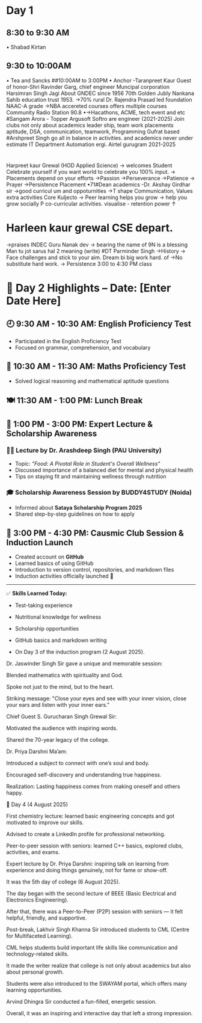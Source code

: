 # Day 1
## 8:30 to 9:30 AM
• Shabad Kirtan
## 9:30 to 10:00AM
• Tea and Sancks
##10:00AM to 3:00PM 
• Anchor -Taranpreet Kaur
Guest of  honor-Shri Ravinder Garg, chief engineer Muncipal corporation
Harsimran Singh Jagi
About GNDEC
since 1956
70th Golden Jubly
Nankana Sahib education trust 1953.
→70% rural
Dr. Rajendra Prasad led foundation
NAAC-A grade
→NBA accereted courses
offers multiple courses
Community Radio Station 90.8
•→Hacathons, ACME, tech event and etc
#Sangam Arora - Topper
Argusoft
Softro are engineer (2021-2025)
Join clubs
not only about academics leader ship, team work
placements
aptitude, DSA, communication, teamwork, Programming
Gufrat based
#Arshpreet Singh
go all in
balance in activities.
and academics
never under estimate
IT Department Automation ergi. Airtel gurugram
2021-2025
#
Harpreet kaur Grewal
(HOD Applied Science)
→
welcomes Student Celebrate yourself if you want world to celebrate you
100% input.
→ Placements depend on your efforts
→Passion
→Perseverance
→Patience
→ Prayer
→Persistence
Placement
•71#Dean academics -Dr. Akshay Girdhar sir
→good curricul um and oppoturnities
→T shape
Communication, Values extra activities
Core
Kuljecto
→ Peer learning helps you grow
→
help you grow socially P co-curricular activities.
visualise - retention power ↑
# Harleen kaur grewal CSE depart.
→praises INDEC
Guru Nanak dev 
→
bearing the name of 9N is a blessing
Man tu jot sarus hal
2
meaning (write)
#DT
Parminder Singh
→History
→ Face challenges and stick to your aim.
Dream bi big
work hard.
of →No substitute hard work.
→ Persistence
 3:00 to 4:30 PM class


 # 🌟 Day 2 Highlights – Date: [Enter Date Here]

## 🕘 9:30 AM - 10:30 AM: English Proficiency Test  
- Participated in the English Proficiency Test  
- Focused on grammar, comprehension, and vocabulary  

## 🔢 10:30 AM - 11:30 AM: Maths Proficiency Test  
- Solved logical reasoning and mathematical aptitude questions  

## 🍽️ 11:30 AM - 1:00 PM: Lunch Break  

## 🧠 1:00 PM - 3:00 PM: Expert Lecture & Scholarship Awareness  
### 🧑‍🏫 Lecture by Dr. Arashdeep Singh (PAU University)  
- Topic: *"Food: A Pivotal Role in Student's Overall Wellness"*  
- Discussed importance of a balanced diet for mental and physical health  
- Tips on staying fit and maintaining wellness through nutrition  

### 🎓 Scholarship Awareness Session by BUDDY4STUDY (Noida)  
- Informed about **Sataya Scholarship Program 2025**  
- Shared step-by-step guidelines on how to apply  

## 🚀 3:00 PM - 4:30 PM: Causmic Club Session & Induction Launch  
- Created account on **GitHub**  
- Learned basics of using GitHub  
- Introduction to version control, repositories, and markdown files  
- Induction activities officially launched 🎉  

---

✅ **Skills Learned Today:**  
- Test-taking experience  
- Nutritional knowledge for wellness  
- Scholarship opportunities  
- GitHub basics and markdown writing

- On Day 3 of the induction program (2 August 2025).

Dr. Jaswinder Singh Sir gave a unique and memorable session:

Blended mathematics with spirituality and God.

Spoke not just to the mind, but to the heart.

Striking message: "Close your eyes and see with your inner vision, close your ears and listen with your inner ears."


Chief Guest S. Gurucharan Singh Grewal Sir:

Motivated the audience with inspiring words.

Shared the 70-year legacy of the college.


Dr. Priya Darshni Ma’am:

Introduced a subject to connect with one’s soul and body.

Encouraged self-discovery and understanding true happiness.

Realization: Lasting happiness comes from making oneself and others happy.



📅 Day 4 (4 August 2025)

First chemistry lecture: learned basic engineering concepts and got motivated to improve our skills.

Advised to create a LinkedIn profile for professional networking.

Peer-to-peer session with seniors: learned C++ basics, explored clubs, activities, and exams.

Expert lecture by Dr. Priya Darshni: inspiring talk on learning from experience and doing things genuinely, not for fame or show-off.


It was the 5th day of college (6 August 2025).

The day began with the second lecture of BEEE (Basic Electrical and Electronics Engineering).

After that, there was a Peer-to-Peer (P2P) session with seniors — it felt helpful, friendly, and supportive.

Post-break, Lakhvir Singh Khanna Sir introduced students to CML (Centre for Multifaceted Learning).

CML helps students build important life skills like communication and technology-related skills.

It made the writer realize that college is not only about academics but also about personal growth.


Students were also introduced to the SWAYAM portal, which offers many learning opportunities.

Arvind Dhingra Sir conducted a fun-filled, energetic session.

Overall, it was an inspiring and interactive day that left a strong impression.









 
